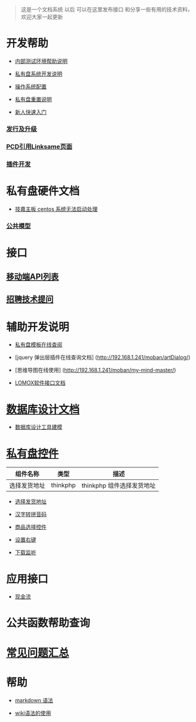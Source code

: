 >    这是一个文档系统 以后 可以在这里发布接口 和分享一些有用的技术资料，欢迎大家一起更新

# 开发帮助
* [内部测试环境帮助说明](devHelp)

* [私有盘系统开发说明](privateDev)

* [操作系统配置](syscorntab)

* [私有盘重置说明](resetPrvate)

* [新人快速入门](newstar)



### [发行及升级](versionorupdate)
### [PCD引用Linksame页面](pcdaddls)
### **[插件开发](plugindev)**

# 私有盘硬件文档
 
   - [技嘉主板 centos 系统无法启动处理](centosDoc)

### [公共模型](staticmodel)

# 接口
## [移动端API列表](mobileAPI)
## [招聘技术提问](ask)
# 辅助开发说明
* [私有盘模板在线查阅](http://192.168.1.241/moban/matrix-admin00/)

* [jquery 弹出层插件在线查询文档] (http://192.168.1.241/moban/artDialog/)

* [思维导图在线使用] (http://192.168.1.241/moban/my-mind-master/)

* [LOMOX软件接口文档](LomoxDoc)

# [数据库设计文档](databaseDoc)

- [数据库设计工具建模](desginDataBase)

# [私有盘控件](widgetList)


| 组件名称 |  类型  |  描述  |
|-|-|-|
|选择发货地址| thinkphp | thinkphp 组件选择发货地址 |


- [选择发货地址](choiceAddressWidgit)

- [汉字转拼音码](fz2py)

- [商品选择控件](choiceProduct)

- [设置右键](settingmenu)

- [下载监听](downloadAddevenlist)

# 应用接口
- [现金流](app-cws)

# 公共函数帮助查询

# [常见问题汇总](questionCollect) 

# 帮助 

 * [markdown 语法](markdownWiki)

 * [wiki语法的使用](wikihelp)


